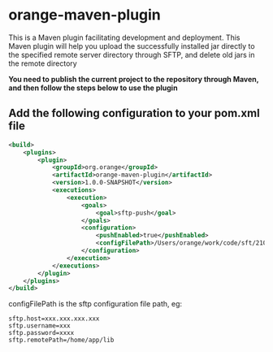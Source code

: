 # orange-maven-plugin
This is a Maven plugin facilitating development and deployment.
This Maven plugin will help you upload the successfully installed jar directly to the specified remote server directory through SFTP, and delete old jars in the remote directory

**You need to publish the current project to the repository through Maven, and then follow the steps below to use the plugin**
## Add the following configuration to your pom.xml file
```xml
<build>
    <plugins>
        <plugin>
            <groupId>org.orange</groupId>
            <artifactId>orange-maven-plugin</artifactId>
            <version>1.0.0-SNAPSHOT</version>
            <executions>
                <execution>
                    <goals>
                        <goal>sftp-push</goal>
                    </goals>
                    <configuration>
                        <pushEnabled>true</pushEnabled>
                        <configFilePath>/Users/orange/work/code/sft/210/server/qnfc.properties</configFilePath>
                    </configuration>
                </execution>
            </executions>
        </plugin>
    </plugins>
</build>
```
configFilePath is the sftp configuration file path, eg:
```properties
sftp.host=xxx.xxx.xxx.xxx
sftp.username=xxx
sftp.password=xxxx
sftp.remotePath=/home/app/lib
```